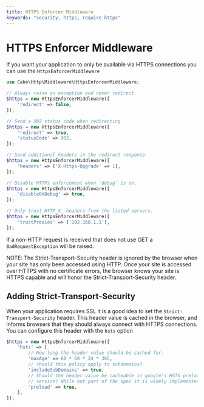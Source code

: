 ```yaml
---
title: HTTPS Enforcer Middleware
keywords: "security, https, require https"
---
```

<!-- anchor: https-enforcer-middleware -->
# HTTPS Enforcer Middleware

If you want your application to only be available via HTTPS connections you can
use the `HttpsEnforcerMiddleware`

```php
use Cake\Http\Middleware\HttpsEnforcerMiddleware;

// Always raise an exception and never redirect.
$https = new HttpsEnforcerMiddleware([
    'redirect' => false,
]);

// Send a 302 status code when redirecting
$https = new HttpsEnforcerMiddleware([
    'redirect' => true,
    'statusCode' => 302,
]);

// Send additional headers in the redirect response.
$https = new HttpsEnforcerMiddleware([
    'headers' => ['X-Https-Upgrade' => 1],
]);

// Disable HTTPs enforcement when `debug` is on.
$https = new HttpsEnforcerMiddleware([
    'disableOnDebug' => true,
]);

// Only trust HTTP_X_ headers from the listed servers.
$https = new HttpsEnforcerMiddleware([
    'trustProxies' => ['192.168.1.1'],
]);

```

If a non-HTTP request is received that does not use GET a `BadRequestException` will be raised.

NOTE: The Strict-Transport-Security header is ignored by the browser when your site has only been 
accessed using HTTP. Once your site is accessed over HTTPS with no certificate errors, the browser 
knows your site is HTTPS capable and will honor the Strict-Transport-Security header.

## Adding Strict-Transport-Security

When your application requires SSL it is a good idea to set the
`Strict-Transport-Security` header. This header value is cached in the
browser, and informs browsers that they should always connect with HTTPS connections.
You can configure this header with the `hsts` option

```php
$https = new HttpsEnforcerMiddleware([
    'hsts' => [
        // How long the header value should be cached for.
        'maxAge' => 60 * 60 * 24 * 365,
        // should this policy apply to subdomains?
        'includeSubDomains' => true,
        // Should the header value be cacheable in google's HSTS preload
        // service? While not part of the spec it is widely implemented.
        'preload' => true,
    ],
]);

```
